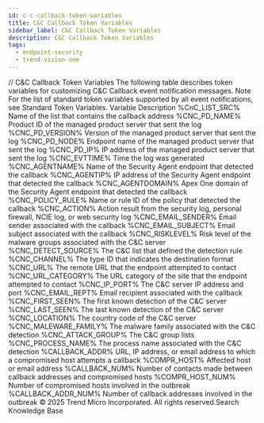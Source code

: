 ```yaml
---
id: c-c-callback-token-variables
title: C&C Callback Token Variables
sidebar_label: C&C Callback Token Variables
description: C&C Callback Token Variables
tags:
  - endpoint-security
  - trend-vision-one
---
```


/*<![CDATA[*/ $('#title').html($('meta[name=map-description]').attr('content')); /*]]>*/ C&C Callback Token Variables The following table describes token variables for customizing C&C Callback event notification messages. Note For the list of standard token variables supported by all event notifications, see Standard Token Variables. Variable Description %CnC_LIST_SRC% Name of the list that contains the callback address %CNC_PD_NAME% Product ID of the managed product server that sent the log %CNC_PD_VERSION% Version of the managed product server that sent the log %CNC_PD_NODE% Endpoint name of the managed product server that sent the log %CNC_PD_IP% IP address of the managed product server that sent the log %CNC_EVTTIME% Time the log was generated %CNC_AGENTNAME% Name of the Security Agent endpoint that detected the callback %CNC_AGENTIP% IP address of the Security Agent endpoint that detected the callback %CNC_AGENTDOMAIN% Apex One domain of the Security Agent endpoint that detected the callback %CNC_POLICY_RULE% Name or rule ID of the policy that detected the callback %CNC_ACTION% Action result from the security log, personal firewall, NCIE log, or web security log %CNC_EMAIL_SENDER% Email sender associated with the callback %CNC_EMAIL_SUBJECT% Email subject associated with the callback %CNC_RISKLEVEL% Risk level of the malware groups associated with the C&C server %CNC_DETECT_SOURCE% The C&C list that defined the detection rule %CNC_CHANNEL% The type ID that indicates the destination format %CNC_URL% The remote URL that the endpoint attempted to contact %CNC_URL_CATEGORY% The URL category of the site that the endpoint attempted to contact %CNC_IP_PORT% The C&C server IP address and port %CNC_EMAIL_REPT% Email recipient associated with the callback %CNC_FIRST_SEEN% The first known detection of the C&C server %CNC_LAST_SEEN% The last known detection of the C&C server %CNC_LOCATION% The country code of the C&C server %CNC_MALEWARE_FAMILY% The malware family associated with the C&C detection %CNC_ATTACK_GROUP% The C&C group lists %CNC_PROCESS_NAME% The process name associated with the C&C detection %CALLBACK_ADDR% URL, IP address, or email address to which a compromised host attempts a callback %COMPR_HOST% Affected host or email address %CALLBACK_NUM% Number of contacts made between callback addresses and compromised hosts %COMPR_HOST_NUM% Number of compromised hosts involved in the outbreak %CALLBACK_ADDR_NUM% Number of callback addresses involved in the outbreak © 2025 Trend Micro Incorporated. All rights reserved.Search Knowledge Base